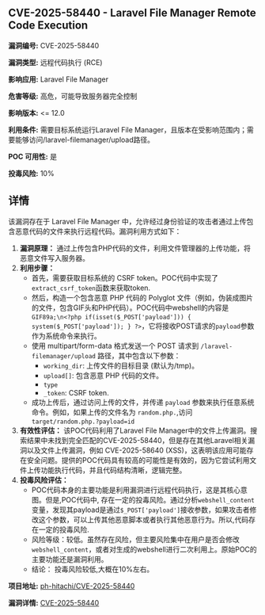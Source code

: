 ## CVE-2025-58440 - Laravel File Manager Remote Code Execution

**漏洞编号:** CVE-2025-58440

**漏洞类型:** 远程代码执行 (RCE)

**影响应用:** Laravel File Manager

**危害等级:** 高危，可能导致服务器完全控制

**影响版本:** <= 12.0

**利用条件:** 需要目标系统运行Laravel File Manager，且版本在受影响范围内；需要能够访问/laravel-filemanager/upload路径。

**POC 可用性:** 是

**投毒风险:** 10%

## 详情

该漏洞存在于 Laravel File Manager 中，允许经过身份验证的攻击者通过上传包含恶意代码的文件来执行远程代码。漏洞利用方式如下：

1.  **漏洞原理：** 通过上传包含PHP代码的文件，利用文件管理器的上传功能，将恶意文件写入服务器。
2.  **利用步骤：**
    *   首先，需要获取目标系统的 CSRF token。POC代码中实现了`extract_csrf_token`函数来获取token.
    *   然后，构造一个包含恶意 PHP 代码的 Polyglot 文件（例如，伪装成图片的文件，包含GIF头和PHP代码）。POC代码中webshell的内容是`GIF89a;\n<?php if(isset($_POST['payload'])) { system($_POST['payload']); } ?>`，它将接收POST请求的`payload`参数作为系统命令来执行。
    *   使用 multipart/form-data 格式发送一个 POST 请求到 `/laravel-filemanager/upload` 路径，其中包含以下参数：
        *   `working_dir`: 上传文件的目标目录 (默认为/tmp)。
        *   `upload[]`: 包含恶意 PHP 代码的文件。
        *   `type`
        *   `_token`: CSRF token.
    *   成功上传后，通过访问上传的文件，并传递 `payload` 参数来执行任意系统命令。例如，如果上传的文件名为 `random.php.`,访问`target/random.php.?payload=id`
3.  **有效性评估：** 该POC代码利用了Laravel File Manager中的文件上传漏洞。搜索结果中未找到完全匹配的CVE-2025-58440，但是存在其他Laravel相关漏洞以及文件上传漏洞，例如 CVE-2025-58640 (XSS)，这表明该应用可能存在安全问题。提供的POC代码具有较高的可能性是有效的，因为它尝试利用文件上传功能执行代码，并且代码结构清晰，逻辑完整。
4.  **投毒风险评估：**
    *   POC代码本身的主要功能是利用漏洞进行远程代码执行，这是其核心意图。但是,POC代码中, 存在一定的投毒风险。通过分析`webshell_content`变量，发现其payload是通过`$_POST['payload']`接收参数，如果攻击者修改这个参数，可以上传其他恶意脚本或者执行其他恶意行为。所以,代码存在一定的投毒风险.
    *   风险等级：较低。虽然存在风险，但主要风险集中在用户是否会修改`webshell_content`，或者对生成的webshell进行二次利用上。原始POC的主要功能还是漏洞利用。
    *   结论： 投毒风险较低,大概在10%左右。

**项目地址:** [ph-hitachi/CVE-2025-58440](https://github.com/ph-hitachi/CVE-2025-58440)

**漏洞详情:** [CVE-2025-58440](https://nvd.nist.gov/vuln/detail/CVE-2025-58440)